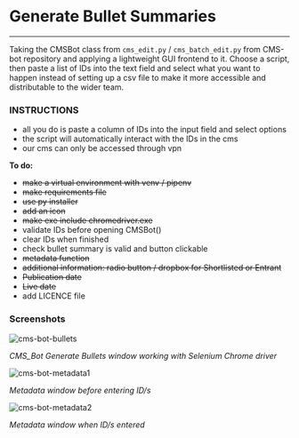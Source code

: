 
# Generate Bullet Summaries
--- 

Taking the CMSBot class from `cms_edit.py` / `cms_batch_edit.py` from CMS-bot repository and applying a lightweight GUI frontend to it. Choose a script, then paste a list of IDs into the text field and select what you want to happen instead of setting up a csv file to make it more accessible and distributable to the wider team.

### INSTRUCTIONS
- all you do is paste a column of IDs into the input field and select options
- the script will automatically interact with the IDs in the cms
- our cms can only be accessed through vpn

**To do:**
- ~~make a virtual environment with venv / pipenv~~
- ~~make requirements file~~
- ~~use py installer~~
- ~~add an icon~~
- ~~make exe include chromedriver.exe~~
- validate IDs before opening CMSBot()
- clear IDs when finished
- check bullet summary is valid and button clickable
- ~~metadata function~~
- ~~additional information: radio button / dropbox for Shortlisted or Entrant~~
- ~~Publication date~~
- ~~Live date~~
- add LICENCE file

### Screenshots

![cms-bot-bullets](https://user-images.githubusercontent.com/60329603/79757653-4b0dc680-8314-11ea-8166-80084a982523.JPG)

*CMS_Bot Generate Bullets window working with Selenium Chrome driver*

![cms-bot-metadata1](https://user-images.githubusercontent.com/60329603/79757671-4fd27a80-8314-11ea-8895-8a4301e7bd0c.JPG)

*Metadata window before entering ID/s*

![cms-bot-metadata2](https://user-images.githubusercontent.com/60329603/79757673-506b1100-8314-11ea-95dd-f3892f4deed3.JPG)

*Metadata window when ID/s entered*